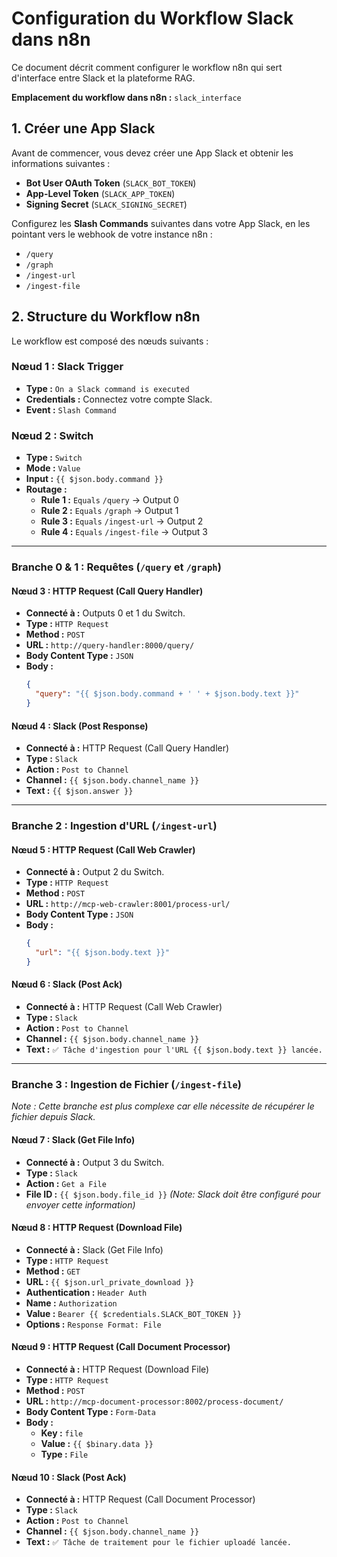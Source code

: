 # Configuration du Workflow Slack dans n8n

Ce document décrit comment configurer le workflow n8n qui sert d'interface entre Slack et la plateforme RAG.

**Emplacement du workflow dans n8n :** `slack_interface`

## 1. Créer une App Slack

Avant de commencer, vous devez créer une App Slack et obtenir les informations suivantes :
- **Bot User OAuth Token** (`SLACK_BOT_TOKEN`)
- **App-Level Token** (`SLACK_APP_TOKEN`)
- **Signing Secret** (`SLACK_SIGNING_SECRET`)

Configurez les **Slash Commands** suivantes dans votre App Slack, en les pointant vers le webhook de votre instance n8n :
- `/query`
- `/graph`
- `/ingest-url`
- `/ingest-file`

## 2. Structure du Workflow n8n

Le workflow est composé des nœuds suivants :

### Nœud 1 : Slack Trigger
- **Type :** `On a Slack command is executed`
- **Credentials :** Connectez votre compte Slack.
- **Event :** `Slash Command`

### Nœud 2 : Switch
- **Type :** `Switch`
- **Mode :** `Value`
- **Input :** `{{ $json.body.command }}`
- **Routage :**
  - **Rule 1 :** `Equals` `/query` -> Output 0
  - **Rule 2 :** `Equals` `/graph` -> Output 1
  - **Rule 3 :** `Equals` `/ingest-url` -> Output 2
  - **Rule 4 :** `Equals` `/ingest-file` -> Output 3

---

### Branche 0 & 1 : Requêtes (`/query` et `/graph`)

#### Nœud 3 : HTTP Request (Call Query Handler)
- **Connecté à :** Outputs 0 et 1 du Switch.
- **Type :** `HTTP Request`
- **Method :** `POST`
- **URL :** `http://query-handler:8000/query/`
- **Body Content Type :** `JSON`
- **Body :**
  ```json
  {
    "query": "{{ $json.body.command + ' ' + $json.body.text }}"
  }
  ```

#### Nœud 4 : Slack (Post Response)
- **Connecté à :** HTTP Request (Call Query Handler)
- **Type :** `Slack`
- **Action :** `Post to Channel`
- **Channel :** `{{ $json.body.channel_name }}`
- **Text :** `{{ $json.answer }}`

---

### Branche 2 : Ingestion d'URL (`/ingest-url`)

#### Nœud 5 : HTTP Request (Call Web Crawler)
- **Connecté à :** Output 2 du Switch.
- **Type :** `HTTP Request`
- **Method :** `POST`
- **URL :** `http://mcp-web-crawler:8001/process-url/`
- **Body Content Type :** `JSON`
- **Body :**
  ```json
  {
    "url": "{{ $json.body.text }}"
  }
  ```

#### Nœud 6 : Slack (Post Ack)
- **Connecté à :** HTTP Request (Call Web Crawler)
- **Type :** `Slack`
- **Action :** `Post to Channel`
- **Channel :** `{{ $json.body.channel_name }}`
- **Text :** `✅ Tâche d'ingestion pour l'URL {{ $json.body.text }} lancée.`

---

### Branche 3 : Ingestion de Fichier (`/ingest-file`)

*Note : Cette branche est plus complexe car elle nécessite de récupérer le fichier depuis Slack.*

#### Nœud 7 : Slack (Get File Info)
- **Connecté à :** Output 3 du Switch.
- **Type :** `Slack`
- **Action :** `Get a File`
- **File ID :** `{{ $json.body.file_id }}` *(Note: Slack doit être configuré pour envoyer cette information)*

#### Nœud 8 : HTTP Request (Download File)
- **Connecté à :** Slack (Get File Info)
- **Type :** `HTTP Request`
- **Method :** `GET`
- **URL :** `{{ $json.url_private_download }}`
- **Authentication :** `Header Auth`
- **Name :** `Authorization`
- **Value :** `Bearer {{ $credentials.SLACK_BOT_TOKEN }}`
- **Options :** `Response Format: File`

#### Nœud 9 : HTTP Request (Call Document Processor)
- **Connecté à :** HTTP Request (Download File)
- **Type :** `HTTP Request`
- **Method :** `POST`
- **URL :** `http://mcp-document-processor:8002/process-document/`
- **Body Content Type :** `Form-Data`
- **Body :**
  - **Key :** `file`
  - **Value :** `{{ $binary.data }}`
  - **Type :** `File`

#### Nœud 10 : Slack (Post Ack)
- **Connecté à :** HTTP Request (Call Document Processor)
- **Type :** `Slack`
- **Action :** `Post to Channel`
- **Channel :** `{{ $json.body.channel_name }}`
- **Text :** `✅ Tâche de traitement pour le fichier uploadé lancée.`
